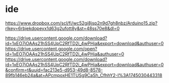 # ide

https://www.dropbox.com/scl/fi/wc52gi8jsp2n9d7gh8nbz/Arduino15.zip?rlkey=6rbjekdopeyx1d63g2ufott8y&st=48ss70e8&dl=0

https://drive.usercontent.google.com/download?id=1xEO7iOAAs21hSS4UpC2RfTD2i_4wPHia&export=download&authuser=0
https://drive.usercontent.google.com/open?id=1xEO7iOAAs21hSS4UpC2RfTD2i_4wPHia&authuser=0
https://drive.usercontent.google.com/download?id=1xEO7iOAAs21hSS4UpC2RfTD2i_4wPHia&export=download&authuser=0&confirm=t&uuid=fac213e5-d953-49d8-8578-89fb146eb24a&at=APcmpoxHE1TUSg9CaSh_CfhhY2-I%3A1745030443318
